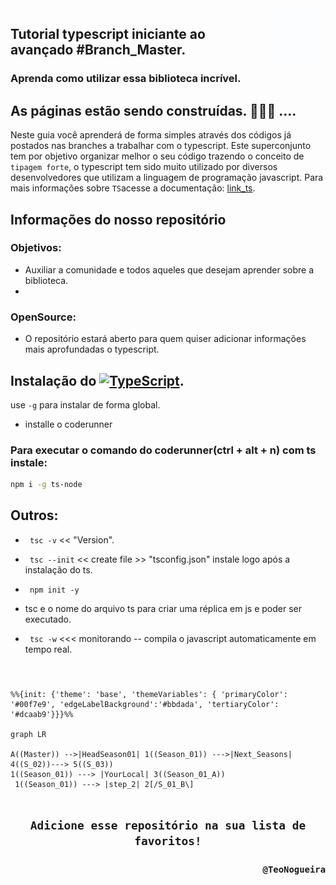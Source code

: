 

<img  src="https://github.com/TeoNogueira/TypeScript-2022/blob/season_01/assets/gifs/ts_anima.gif"  title="Using types - Typescript 2022"  align="right"  width="95"  height="95">

  
 
## Tutorial typescript iniciante ao avançado #Branch_Master. 
### Aprenda como utilizar essa biblioteca incrível.

## As páginas estão sendo construídas. 👷‍♂🧾 ....





  Neste guia você aprenderá de forma simples através dos códigos já postados nas branches a trabalhar com o typescript.  Este superconjunto tem por objetivo organizar melhor o seu código trazendo o conceito de `tipagem forte`, o typescript tem sido muito utilizado por diversos desenvolvedores que utilizam a linguagem de programação javascript.
Para mais informações sobre `TS`acesse a documentação: [link_ts].
  

  
## Informações do nosso repositório

### Objetivos:
* Auxiliar a comunidade e todos aqueles que desejam aprender sobre a biblioteca.
* 
### OpenSource:
* O repositório estará aberto para quem quiser adicionar informações mais aprofundadas o typescript.


## Instalação do [![TypeScript](https://badges.frapsoft.com/typescript/love/typescript-150x33.png?v=101)](https://www.npmjs.com/package/typescript/).

use `-g` para instalar de forma global.

* installe o coderunner

### Para executar o comando do coderunner(ctrl + alt + n) com ts instale:
 ```sh 
 npm i -g ts-node 
```


## Outros:

* ``` tsc -v``` << "Version".

* ``` tsc --init``` << create file >> "tsconfig.json" instale logo após a instalação do ts.

* ``` npm init -y```

* tsc e o nome do arquivo ts para criar uma réplica em js e poder ser executado.

* ``` tsc -w``` <<< monitorando -- compila o javascript automaticamente em tempo real.
#


[RepoLink]: https://github.com/TeoNogueira/TypeScript-2022

[Teonogueira]: http://teonogueira.42web.io/

[Github]: https://github.com/TeoNogueira

[link_ts]:https://www.typescriptlang.org/docs/
  ```mermaid

%%{init: {'theme': 'base', 'themeVariables': { 'primaryColor': '#00f7e9', 'edgeLabelBackground':'#bbdada', 'tertiaryColor': '#dcaab9'}}}%%

graph LR

A((Master)) -->|HeadSeason01| 1((Season_01)) --->|Next_Seasons| 4((S_02))---> 5((S_03))
 1((Season_01)) ---> |YourLocal| 3((Season_01_A))
   1((Season_01)) ---> |step_2| 2[/S_01_B\]


```


## <div align="center">`Adicione esse repositório na sua lista de favoritos!`</div>

### <div align="right">`@TeoNogueira`</div>
